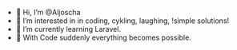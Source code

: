 - 👋 Hi, I’m @Aljoscha
- 👀 I’m interested in in coding, cykling, laughing, !simple solutions!
- 🌱 I’m currently learning Laravel.
- 👀 With Code suddenly everything becomes possible. 

<!---
AljoschaW/AljoschaW is a ✨ special ✨ repository because its `README.md` (this file) appears on your GitHub profile.
You can click the Preview link to take a look at your changes.
--->
